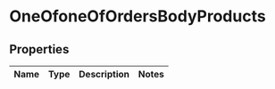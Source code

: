 # OneOfoneOfOrdersBodyProducts

## Properties
Name | Type | Description | Notes
------------ | ------------- | ------------- | -------------
